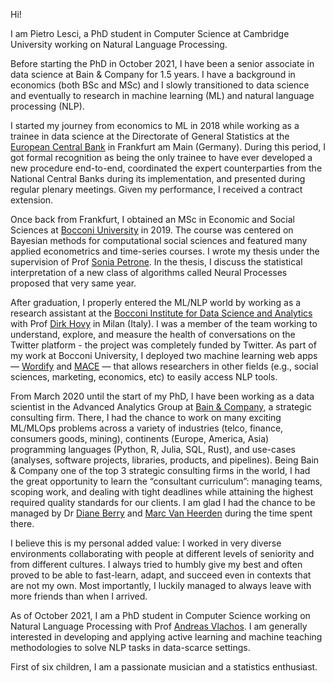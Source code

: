 Hi!

I am Pietro Lesci, a PhD student in Computer Science at Cambridge University working on Natural Language Processing.

Before starting the PhD in October 2021, I have been a senior associate in data science at Bain & Company for 1.5
years. I have a background in economics (both BSc and MSc) and I slowly transitioned to data science and eventually
to research in machine learning (ML) and natural language processing (NLP).

I started my journey from economics to ML in 2018 while working as a trainee in data science at the Directorate of
General Statistics at the [European Central Bank](https://www.ecb.europa.eu/home/html/index.en.html) in Frankfurt am Main (Germany). 
During this period, I got formal recognition as being the only trainee to have ever developed a new procedure end-to-end, 
coordinated the expert counterparties from the National Central Banks during its implementation, and presented during regular plenary
meetings. Given my performance, I received a contract extension.

Once back from Frankfurt, I obtained an MSc in Economic and Social Sciences at [Bocconi University](https://www.unibocconi.it/wps/wcm/connect/bocconi/sitopubblico_it/albero+di+navigazione/home/corsi+di+studio/lauree+triennali/economic+and+social+sciences/) in 2019. The
course was centered on Bayesian methods for computational social sciences and featured many applied econometrics
and time-series courses. I wrote my thesis under the supervision of Prof [Sonia Petrone](https://faculty.unibocconi.eu/soniapetrone/). 
In the thesis, I discuss the statistical interpretation of a new class of algorithms called Neural Processes proposed that very same year.

After graduation, I properly entered the ML/NLP world by working as a research assistant at the 
[Bocconi Institute for Data Science and Analytics](https://www.bidsa.unibocconi.eu/wps/wcm/connect/Site/Bidsa/Home) 
with Prof [Dirk Hovy](https://dirkhovy.com/) in Milan (Italy). I was a member of the team working to understand,
explore, and measure the health of conversations on the Twitter platform - the project was completely funded by Twitter.
As part of my work at Bocconi University, I deployed two machine learning web apps — [Wordify](https://wordify.unibocconi.it/index)
and [MACE](https://mace.unibocconi.it/) — that allows researchers
in other fields (e.g., social sciences, marketing, economics, etc) to easily access NLP tools.

From March 2020 until the start of my PhD, I have been working as a data scientist in the Advanced Analytics Group
at [Bain & Company](https://www.bain.com/it/), a strategic consulting firm. There, I had the chance to work on many exciting ML/MLOps problems
across a variety of industries (telco, finance, consumers goods, mining), continents (Europe, America, Asia)
programming languages (Python, R, Julia, SQL, Rust), and use-cases (analyses, software projects, libraries, products,
and pipelines). Being Bain & Company one of the top 3 strategic consulting firms in the world, I had the great opportunity to
learn the “consultant curriculum”: managing teams, scoping work, and dealing with tight deadlines while attaining the
highest required quality standards for our clients. 
I am glad I had the chance to be managed by Dr [Diane Berry](https://www.linkedin.com/in/diane-berry-007/) 
and [Marc Van Heerden](https://www.linkedin.com/in/marc-van-heerden-b9042818/) during the time spent there.

I believe this is my personal added value: I worked in very diverse environments collaborating with people at different 
levels of seniority and from different cultures. I always tried to humbly give my best and often proved to be able to 
fast-learn, adapt, and succeed even in contexts that are not my own. Most importantly, I luckily managed to always leave 
with more friends than when I arrived. 

As of October 2021, I am a PhD student in Computer Science working on Natural Language Processing with
Prof [Andreas Vlachos](https://andreasvlachos.github.io/). I am generally interested in developing and applying 
active learning and machine teaching methodologies to solve NLP tasks in data-scarce settings.

First of six children, I am a passionate musician and a statistics enthusiast.
